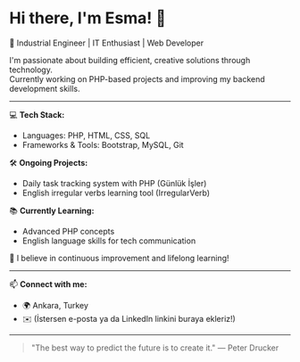 # Hi there, I'm Esma! 👋

🚀 Industrial Engineer | IT Enthusiast | Web Developer

I'm passionate about building efficient, creative solutions through technology.  
Currently working on PHP-based projects and improving my backend development skills.

---

💻 **Tech Stack:**  
- Languages: PHP, HTML, CSS, SQL  
- Frameworks & Tools: Bootstrap, MySQL, Git

🛠️ **Ongoing Projects:**  
- Daily task tracking system with PHP (Günlük İşler)
- English irregular verbs learning tool (IrregularVerb)

📚 **Currently Learning:**  
- Advanced PHP concepts  
- English language skills for tech communication

🌱 I believe in continuous improvement and lifelong learning!

---

📫 **Connect with me:**  
- 🌍 Ankara, Turkey  
- ✉️ (İstersen e-posta ya da LinkedIn linkini buraya ekleriz!)

---
> "The best way to predict the future is to create it." — Peter Drucker

